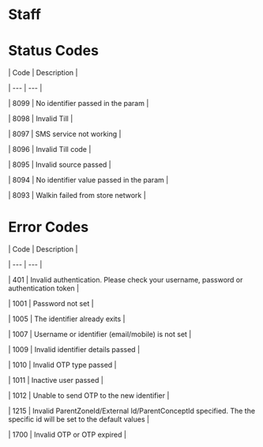 # Staff

# Status Codes

| Code | Description |

| --- | --- |

| 8099 | No identifier passed in the param |

| 8098 | Invalid Till |

| 8097 | SMS service not working |

| 8096 | Invalid Till code |

| 8095 | Invalid source passed |

| 8094 | No identifier value passed in the param |

| 8093 | Walkin failed from store network |



# Error Codes

| Code | Description |

| --- | --- |

| 401 | Invalid authentication. Please check your username, password or authentication token |

| 1001 | Password not set |

| 1005 | The identifier already exits |

| 1007 | Username or identifier (email/mobile) is not set |

| 1009 | Invalid identifier details passed |

| 1010 | Invalid OTP type passed |

| 1011 | Inactive user passed |

| 1012 | Unable to send OTP to the new identifier |

| 1215 | Invalid ParentZoneId/External Id/ParentConceptId specified. The the specific id will be set to the default values |

| 1700 | Invalid OTP or OTP expired |


